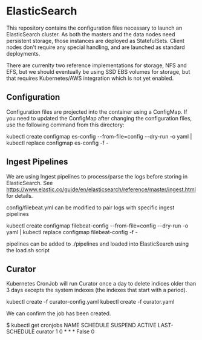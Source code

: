 # ElasticSearch

This repository contains the configuration files necessary to launch an ElasticSearch cluster.  As both the masters and the data nodes need
persistent storage, those instances are deployed as StatefulSets.  Client nodes don't require any special handling, and are launched as
standard deployments.

There are currenlty two reference implementations for storage, NFS and EFS, but we should eventually be using SSD EBS volumes for storage,
but that requires Kubernetes/AWS integration which is not yet enabled.


## Configuration

Configuration files are projected into the container using a ConfigMap.  If you need to updated the ConfigMap after changing the
configuration files, use the following command from this directory:

kubectl create configmap es-config --from-file=config --dry-run -o yaml | kubectl replace configmap es-config -f -



## Ingest Pipelines

We are using Ingest pipelines to process/parse the logs before storing in ElasticSearch.  See https://www.elastic.co/guide/en/elasticsearch/reference/master/ingest.html
for details.

config/filebeat.yml can be modified to pair logs with specific ingest pipelines

kubectl create configmap filebeat-config --from-file=config --dry-run -o yaml | kubectl replace configmap filebeat-config -f -



pipelines can be added to ./pipelines and loaded into ElasticSearch using the load.sh script

## Curator

Kubernetes CronJob will run Curator once a day to delete indices older than 3 days excepts the system indexes (the indexes that start with a period).

kubectl create -f curator-config.yaml
kubectl create -f curator.yaml

We can confirm the job has been created.

$ kubectl get cronjobs
NAME      SCHEDULE    SUSPEND   ACTIVE    LAST-SCHEDULE
curator   1 0 * * *   False     0         <none>
